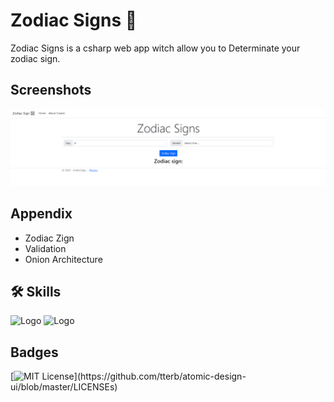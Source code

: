 
# Zodiac Signs 👾

Zodiac Signs is a csharp web app witch allow you to Determinate your zodiac sign.
## Screenshots

![App Screenshot](https://github.com/Daniels-not/ZodiacSign/blob/master/preview.PNG)

## Appendix

- Zodiac Zign
- Validation
- Onion Architecture


## 🛠 Skills

![Logo](https://img.shields.io/badge/C%23-239120?style=for-the-badge&logo=c-sharp&logoColor=white) ![Logo](https://img.shields.io/badge/.NET-5C2D91?style=for-the-badge&logo=.net&logoColor=white)

## Badges


[![MIT License](https://img.shields.io/apm/l/atomic-design-ui.svg?)](https://github.com/tterb/atomic-design-ui/blob/master/LICENSEs)
